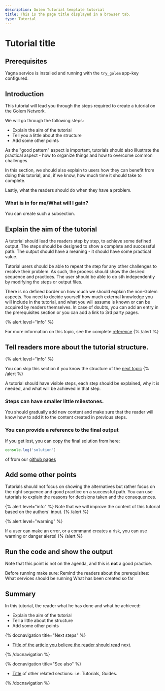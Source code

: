 ```yaml
---
description: Golem Tutorial template tutorial
title: This is the page title displayed in a browser tab.
type: Tutorial
---
```


# Tutorial title 

## Prerequisites

Yagna service is installed and running with the `try_golem` app-key configured.


## Introduction

This tutorial will lead you through the steps required to create a tutorial on the Golem Network. 

We will go through the following steps:

- Explain the aim of the tutorial
- Tell you a little about the structure
- Add some other points

As the "good pattern" aspect is important, tutorials should also illustrate the practical aspect - how to organize things and how to overcome common challenges.
 
In this section, we should also explain to users how they can benefit from doing this tutorial, and, if we know, how much time it should take to complete.

Lastly, what the readers should do when they have a problem.

### What is in for me/What will I gain? 
  
You can create such a subsection. 

## Explain the aim of the tutorial

A tutorial should lead the readers step by step, to achieve some defined output. The steps should be designed to show a complete and successful path. The output should have a meaning - it should have some practical value.

Tutorial users should be able to repeat the step for any other challenges to resolve their problem.
As such, the process should show the desired sequence and practices.
The user should be able to do sth independently by modifying the steps or output files.

There is no defined border on how much we should explain the non-Golem aspects. You need to decide yourself how much external knowledge you will include in the tutorial, and what you will assume is known or can be acquired by readers themselves. In case of doubts, you can add an entry in the prerequisites section or you can add a link to 3rd party pages.

{% alert level="info" %}

For more information on this topic, see the complete [reference](https://github.com)
{% /alert %}

## Tell readers more about the tutorial structure.


{% alert level="info" %}

You can skip this section if you know the structure of the [next topic](#add-some-other-points)
{% /alert %}

A tutorial should have visible steps, each step should be explained, why it is needed, and what will be achieved in that step.

### Steps can have smaller little milestones.

You should gradually add new content and make sure that the reader will know how to add it to the content created in previous steps.

### You can provide a reference to the final output

If you get lost, you can copy the final solution from here:

```js
console.log('solution')
```

of from our [github pages](https://github.com) 

## Add some other points

Tutorials should not focus on showing the alternatives but rather focus on the right sequence and good practice on a successful path. 
You can use tutorials to explain the reasons for decisions taken and the consequences.

{% alert level="info" %}
  Note that we will improve the content of this tutorial based on the authors' input.
{% /alert %}

{% alert level="warning" %}

If a user can make an error, or a command creates a risk, you can use warning or danger alerts!
{% /alert %}

## Run the code and show the output

Note that this point is not on the agenda, and this is __not__ a good practice.

Before running make sure:
  Remind the readers about the prerequisites:
  What services should be running
  What has been created so far


## Summary

In this tutorial, the reader what he has done and what he achieved:

- Explain the aim of the tutorial
- Tell a little about the structure
- Add some other points


{% docnavigation title="Next steps" %}

- [Title of the article you believe the reader should read](#another-example) next.

{% /docnavigation %}

{% docnavigation title="See also" %}

- [Title](https://github.com) of other related sections: i.e. Tutorials, Guides.

{% /docnavigation %}



